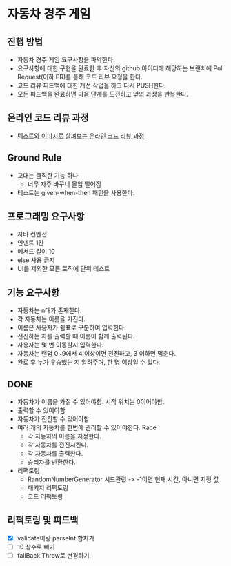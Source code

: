 # 자동차 경주 게임
## 진행 방법
* 자동차 경주 게임 요구사항을 파악한다.
* 요구사항에 대한 구현을 완료한 후 자신의 github 아이디에 해당하는 브랜치에 Pull Request(이하 PR)를 통해 코드 리뷰 요청을 한다.
* 코드 리뷰 피드백에 대한 개선 작업을 하고 다시 PUSH한다.
* 모든 피드백을 완료하면 다음 단계를 도전하고 앞의 과정을 반복한다.

## 온라인 코드 리뷰 과정
* [텍스트와 이미지로 살펴보는 온라인 코드 리뷰 과정](https://github.com/next-step/nextstep-docs/tree/master/codereview)

## Ground Rule
- 교대는 큼직한 기능 하나
  - 너무 자주 바꾸니 몰입 떨어짐
- 테스트는 given-when-then 패턴을 사용한다.

## 프로그래밍 요구사항
- 자바 컨벤션
- 인덴트 1칸
- 메서드 길이 10
- else 사용 금지
- UI를 제외한 모든 로직에 단위 테스트

## 기능 요구사항
- 자동차는 n대가 존재한다.
- 각 자동차는 이름을 가진다.
- 이름은 사용자가 쉼표로 구분하여 입력한다.
- 전진하는 차를 출력할 때 이름이 함께 출력된다.
- 사용자는 몇 번 이동할지 입력한다.
- 자동차는 랜덤 0~9에서 4 이상이면 전진하고, 3 이하면 멈춘다.
- 완료 후 누가 우승했는 지 알려주며, 한 명 이상일 수 있다.

## DONE
- 자동차가 이름을 가질 수 있어야함. 시작 위치는 0이어야함.
- 출력할 수 있어야함
- 자동차가 전진할 수 있어야함
- 여러 개의 자동차를 한번에 관리할 수 있어야한다. Race
  - 각 자동차의 이름을 지정한다.
  - 각 자동차를 전진시킨다.
  - 각 자동차를 출력한다.
  - 승리자를 반환한다.
- 리팩토링
  - RandomNumberGenerator 시드관련 -> -1이면 현재 시간, 아니면 지정 값
  - 패키지 리팩토링
  - 코드 리팩토링

## 리팩토링 및 피드백
- [x] validate이랑 parseInt 합치기
- [ ] 10 상수로 빼기
- [ ] fallBack Throw로 변경하기
